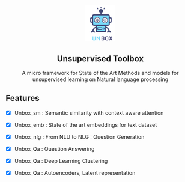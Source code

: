 <p align="center">
  <img width="80" src="./Extra/unbox.png">
</p>
<h2 align="center">Unsupervised Toolbox</h2>



<p align="center">A micro framework for State of the Art Methods and models for unsupervised learning on Natural language processing</p>

## Features 

- [x] Unbox_sm    : Semantic similarity with context aware attention
- [x] Unbox_emb   : State of the art embeddings for text dataset
- [x] Unbox_nlg   : From NLU to NLG : Question Generation
- [x] Unbox_Qa    : Question Answering
- [x] Unbox_Qa    : Deep Learning Clustering
- [x] Unbox_Qa    : Autoencoders, Latent representation


